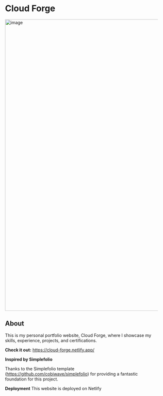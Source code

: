 # Cloud Forge

<img width="960" alt="image" src="https://github.com/user-attachments/assets/6a8ac035-83b5-4f49-8812-ab66686eccf2">



## About ##

This is my personal portfolio website, Cloud Forge, where I showcase my skills, experience, projects, and certifications.

**Check it out:** https://cloud-forge.netlify.app/

**Inspired by Simplefolio**

Thanks to the Simplefolio template (https://github.com/cobiwave/simplefolio) for providing a fantastic foundation for this project.

**Deployment**
This website is deployed on Netlify
